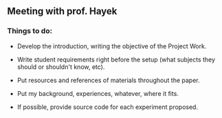 ## Meeting with prof. Hayek

### Things to do:

- Develop the introduction, writing the objective of the Project Work.

- Write student requirements right before the setup (what subjects they should or shouldn't know, etc). 

- Put resources and references of materials throughout the paper.

- Put my background, experiences, whatever, where it fits.

- If possible, provide source code for each experiment proposed.
